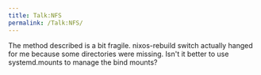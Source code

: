 ```yaml
---
title: Talk:NFS
permalink: /Talk:NFS/
---
```


The method described is a bit fragile. nixos-rebuild switch actually hanged for me because some directories were missing. Isn't it better to use systemd.mounts to manage the bind mounts?